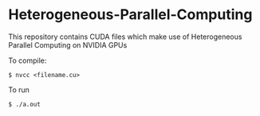 # Heterogeneous-Parallel-Computing
This repository contains CUDA files which make use of Heterogeneous Parallel Computing on NVIDIA GPUs

To compile:

```$ nvcc <filename.cu>```

To run

```$ ./a.out```
